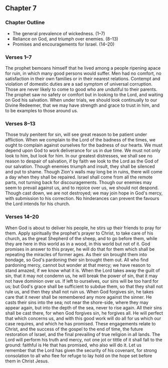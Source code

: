 ## Chapter 7

### Chapter Outline

- The general prevalence of wickedness. (1–7)
- Reliance on God, and triumph over enemies. (8–13)
- Promises and encouragements for Israel. (14–20)

### Verses 1–7

The prophet bemoans himself that he lived among a people ripening apace for ruin, in which many good persons would suffer. Men had no comfort, no satisfaction in their own families or in their nearest relations. Contempt and violation of domestic duties are a sad symptom of universal corruption. Those are never likely to come to good who are undutiful to their parents. The prophet saw no safety or comfort but in looking to the Lord, and waiting on God his salvation. When under trials, we should look continually to our Divine Redeemer, that we may have strength and grace to trust in him, and to be examples to those around us.

### Verses 8–13

Those truly penitent for sin, will see great reason to be patient under affliction. When we complain to the Lord of the badness of the times, we ought to complain against ourselves for the badness of our hearts. We must depend upon God to work deliverance for us in due time. We must not only look to him, but look for him. In our greatest distresses, we shall see no reason to despair of salvation, if by faith we look to the Lord as the God of our salvation. Though enemies triumph and insult, they shall be silenced and put to shame. Though Zion's walls may long be in ruins, there will come a day when they shall be repaired. Israel shall come from all the remote parts, not turning back for discouragements. Though our enemies may seem to prevail against us, and to rejoice over us, we should not despond. Though cast down, we are not destroyed; we may join hope in God's mercy, with submission to his correction. No hinderances can prevent the favours the Lord intends for his church.

### Verses 14–20

When God is about to deliver his people, he stirs up their friends to pray for them. Apply spiritually the prophet's prayer to Christ, to take care of his church, as the great Shepherd of the sheep, and to go before them, while they are here in this world as in a wood, in this world but not of it. God promises in answer to this prayer, he will do that for them which shall be repeating the miracles of former ages. As their sin brought them into bondage, so God's pardoning their sin brought them out. All who find pardoning mercy, cannot but wonder at that mercy; we have reason to stand amazed, if we know what it is. When the Lord takes away the guilt of sin, that it may not condemn us, he will break the power of sin, that it may not have dominion over us. If left to ourselves, our sins will be too hard for us; but God's grace shall be sufficient to subdue them, so that they shall not rule us, and then they shall not ruin us. When God forgives sin, he takes care that it never shall be remembered any more against the sinner. He casts their sins into the sea; not near the shore-side, where they may appear again, but into the depth of the sea, never to rise again. All their sins shall be cast there, for when God forgives sin, he forgives all. He will perfect that which concerns us, and with this good work will do all for us which our case requires, and which he has promised. These engagements relate to Christ, and the success of the gospel to the end of time, the future restoration of Israel, and the final prevailing of true religion in all lands. The Lord will perform his truth and mercy, not one jot or tittle of it shall fall to the ground: faithful is He that has promised, who also will do it. Let us remember that the Lord has given the security of his covenant, for strong consolation to all who flee for refuge to lay hold on the hope set before them in Christ Jesus.

